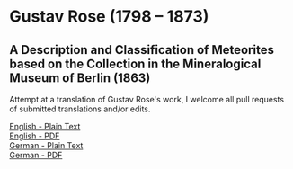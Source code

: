 # Gustav Rose (1798 – 1873)

## A Description and Classification of Meteorites based on the Collection in the Mineralogical Museum of Berlin (1863)

Attempt at a translation of Gustav Rose's work, I welcome all pull requests of submitted translations and/or edits.

[English - Plain Text](Beschreibung-und-einteilung-der-meteoriten/full-text-english.md)  
[English - PDF]()  
[German - Plain Text](Beschreibung-und-einteilung-der-meteoriten/full-text-german.md)  
[German - PDF]()  
